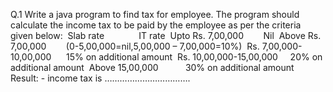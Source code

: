 Q.1 Write a java program to find tax for employee. The program should  
calculate the income tax to be paid by the employee as per the criteria given below: 
Slab rate                   IT rate 
Upto Rs. 7,00,000           Nil 
Above Rs. 7,00,000          (0-5,00,000=nil,5,00,000 – 7,00,000=10%) 
Rs. 7,00,000-10,00,000      15% on additional amount 
Rs. 10,00,000-15,00,000     20% on additional amount 
Above 15,00,000           30% on additional amount 
Result: - income tax is ……………………………. 
